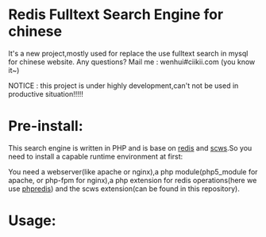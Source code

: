 Redis Fulltext Search Engine for chinese
===========================================

It's a new project,mostly used for replace the use fulltext search in mysql for chinese website.
Any questions? Mail me : wenhui#ciikii.com (you know it~)

NOTICE : this project is under highly development,can't not be used in productive situation!!!!!


Pre-install:
==============
  This search engine is written in PHP and is base on [redis](http://redis.io "redis home page")
  and [scws](http://www.ftphp.com/scws/ "a chinese word spliter").So you need to install 
  a capable runtime environment at first:

  You need a webserver(like apache or nginx),a php module(php5_module for apache,
  or php-fpm for nginx),a php extension for redis operations(here we use [phpredis](https://github.com/owlient/phpredis "phpredis on github")) and the scws extension(can be found in this
  repository).

Usage:
===============
